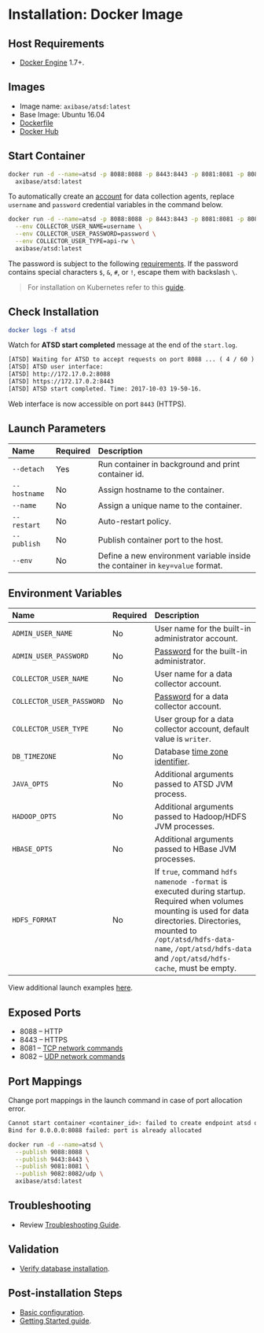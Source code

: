 # Installation: Docker Image

## Host Requirements

* [Docker Engine](https://docs.docker.com/engine/installation/) 1.7+.

## Images

* Image name: `axibase/atsd:latest`
* Base Image: Ubuntu 16.04
* [Dockerfile](https://github.com/axibase/dockers/blob/master/Dockerfile)
* [Docker Hub](https://hub.docker.com/r/axibase/atsd/)

## Start Container

```bash
docker run -d --name=atsd -p 8088:8088 -p 8443:8443 -p 8081:8081 -p 8082:8082/udp \
  axibase/atsd:latest
```

To automatically create an [account](../administration/collector-account.md) for data collection agents, replace `username` and `password` credential variables in the command below.

```bash
docker run -d --name=atsd -p 8088:8088 -p 8443:8443 -p 8081:8081 -p 8082:8082/udp \
  --env COLLECTOR_USER_NAME=username \
  --env COLLECTOR_USER_PASSWORD=password \
  --env COLLECTOR_USER_TYPE=api-rw \
  axibase/atsd:latest
```

The password is subject to the following [requirements](../administration/user-authentication.md#password-requirements). If the password contains special characters `$`, `&`, `#`, or `!`, escape them with backslash `\`.

> For installation on Kubernetes refer to this [guide](https://axibase.com/docs/axibase-collector/installation-on-kubernetes.html).

## Check Installation

```elm
docker logs -f atsd
```

Watch for **ATSD start completed** message at the end of the `start.log`.

```txt
[ATSD] Waiting for ATSD to accept requests on port 8088 ... ( 4 / 60 )
[ATSD] ATSD user interface:
[ATSD] http://172.17.0.2:8088
[ATSD] https://172.17.0.2:8443
[ATSD] ATSD start completed. Time: 2017-10-03 19-50-16.
```

Web interface is now accessible on port `8443` (HTTPS).

## Launch Parameters

| **Name** | **Required** | **Description** |
|:---|:---|:---|
|`--detach` | Yes | Run container in background and print container id. |
|`--hostname` | No | Assign hostname to the container. |
|`--name` | No | Assign a unique name to the container. |
|`--restart` | No | Auto-restart policy.|
|`--publish` | No | Publish container port to the host. |
|`--env` | No | Define a new environment variable inside the container in `key=value` format. |

## Environment Variables

| **Name** | **Required** | **Description** |
|:---|:---|:---|
|`ADMIN_USER_NAME` | No | User name for the built-in administrator account. |
|`ADMIN_USER_PASSWORD` | No | [Password](../administration/user-authentication.md#password-requirements) for the built-in administrator.|
|`COLLECTOR_USER_NAME` | No | User name for a data collector account. |
|`COLLECTOR_USER_PASSWORD` | No | [Password](../administration/user-authentication.md#password-requirements) for a data collector account.|
|`COLLECTOR_USER_TYPE` | No | User group for a data collector account, default value is `writer`.|
|`DB_TIMEZONE` | No | Database [time zone identifier](../shared/timezone-list.md).|
|`JAVA_OPTS` | No | Additional arguments passed to ATSD JVM process. |
|`HADOOP_OPTS` | No | Additional arguments passed to Hadoop/HDFS JVM processes. |
|`HBASE_OPTS` | No | Additional arguments passed to HBase JVM processes. |
|`HDFS_FORMAT`| No | If `true`, command `hdfs namenode -format` is executed during startup. Required when volumes mounting is used for data directories. Directories, mounted to `/opt/atsd/hdfs-data-name`, `/opt/atsd/hdfs-data` and `/opt/atsd/hdfs-cache`, must be empty. | 

View additional launch examples [here](#start-container).

## Exposed Ports

* 8088 – HTTP
* 8443 – HTTPS
* 8081 – [TCP network commands](../api/network/README.md#network-api)
* 8082 – [UDP network commands](../api/network/README.md#udp-datagrams)

## Port Mappings

Change port mappings in the launch command in case of port allocation error.

```txt
Cannot start container <container_id>: failed to create endpoint atsd on network bridge:
Bind for 0.0.0.0:8088 failed: port is already allocated
```

```bash
docker run -d --name=atsd \
  --publish 9088:8088 \
  --publish 9443:8443 \
  --publish 9081:8081 \
  --publish 9082:8082/udp \
  axibase/atsd:latest
```

## Troubleshooting

* Review [Troubleshooting Guide](troubleshooting.md).

## Validation

* [Verify database installation](verifying-installation.md).

## Post-installation Steps

* [Basic configuration](post-installation.md).
* [Getting Started guide](../tutorials/getting-started.md).
